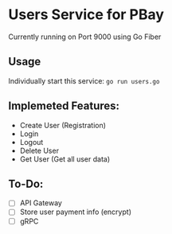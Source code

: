 # Users Service for PBay

Currently running on Port 9000 using Go Fiber

## Usage
Individually start this service: `go run users.go`

## Implemeted Features:
- Create User (Registration)
- Login
- Logout
- Delete User
- Get User (Get all user data)

## To-Do:
- [ ] API Gateway
- [ ] Store user payment info (encrypt)
- [ ] gRPC
